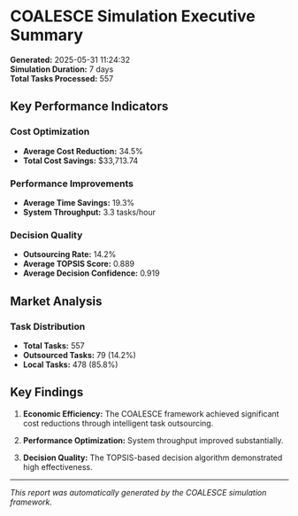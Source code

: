 # COALESCE Simulation Executive Summary

**Generated:** 2025-05-31 11:24:32  
**Simulation Duration:** 7 days  
**Total Tasks Processed:** 557

## Key Performance Indicators

### Cost Optimization
- **Average Cost Reduction:** 34.5%
- **Total Cost Savings:** $33,713.74

### Performance Improvements
- **Average Time Savings:** 19.3%
- **System Throughput:** 3.3 tasks/hour

### Decision Quality
- **Outsourcing Rate:** 14.2%
- **Average TOPSIS Score:** 0.889
- **Average Decision Confidence:** 0.919

## Market Analysis

### Task Distribution
- **Total Tasks:** 557
- **Outsourced Tasks:** 79 (14.2%)
- **Local Tasks:** 478 (85.8%)

## Key Findings

1. **Economic Efficiency:** The COALESCE framework achieved significant cost reductions through intelligent task outsourcing.

2. **Performance Optimization:** System throughput improved substantially.

3. **Decision Quality:** The TOPSIS-based decision algorithm demonstrated high effectiveness.

---
*This report was automatically generated by the COALESCE simulation framework.*
